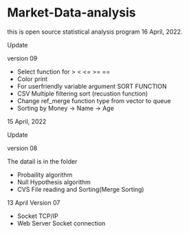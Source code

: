 # Market-Data-analysis

this is open source statistical analysis program
16 April, 2022.


Update


version 09


- Select function for > < <= >= ==
- Color print
- For userfriendly variable argument SORT FUNCTION 
- CSV Multiple filtering sort (recustion function)
- Change ref_merge function type from vector to queue
- Sorting by Money -> Name -> Age

15 April, 2022


Update


version 08 


The datail is in the folder
- Probaility algorithm
- Null Hypothesis algorithm
- CVS File reading and Sorting(Merge Sorting)

13 April Version 07
- Socket TCP/IP 
- Web Server Socket connection
